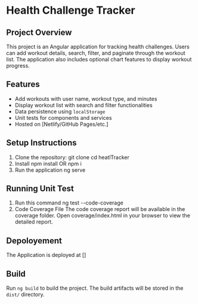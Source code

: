 # Health Challenge Tracker

## Project Overview
This project is an Angular application for tracking health challenges. Users can add workout details, search, filter, and paginate through the workout list. The application also includes optional chart features to display workout progress.

## Features
- Add workouts with user name, workout type, and minutes
- Display workout list with search and filter functionalities
- Data persistence using `localStorage`
- Unit tests for components and services
- Hosted on [Netlify/GitHub Pages/etc.]

## Setup Instructions
1. Clone the repository:
       git clone <repository-url>
       cd heatlTracker
2. Install
       npm install OR npm i
3. Run the application
       ng serve


## Running Unit Test
1. Run this command
        ng test --code-coverage
2. Code Coverage File
        The code coverage report will be available in the coverage folder. Open coverage/index.html in your browser to view the detailed report.


## Depoloyement
The Application is deployed at []

## Build
Run `ng build` to build the project. The build artifacts will be stored in the `dist/` directory.
